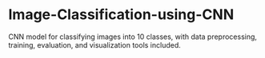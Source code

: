 # Image-Classification-using-CNN
CNN model for classifying images into 10 classes, with data preprocessing, training, evaluation, and visualization tools included.
